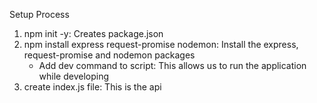 Setup Process

1. npm init -y: Creates package.json
2. npm install express request-promise nodemon: Install the express, request-promise and nodemon packages
   - Add dev command to script: This allows us to run the application while developing
3. create index.js file: This is the api
